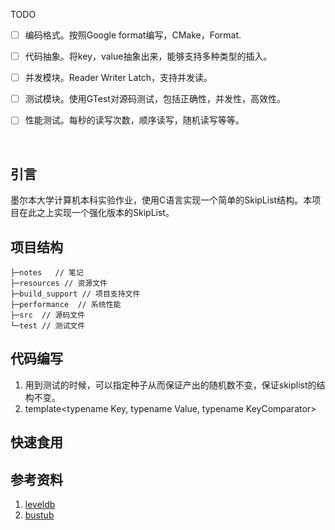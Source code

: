 TODO

- [ ] 编码格式。按照Google format编写，CMake，Format.
- [ ] 代码抽象。将key，value抽象出来，能够支持多种类型的插入。

- [ ] 并发模块。Reader Writer Latch，支持并发读。
- [ ] 测试模块。使用GTest对源码测试，包括正确性，并发性，高效性。
- [ ] 性能测试。每秒的读写次数，顺序读写，随机读写等等。

<a href="https://mp.weixin.qq.com/s/RsdcQ9umo09R6cfnwXZlrQ"><img src="https://img.shields.io/badge/PDF下载-代码随想录-blueviolet" alt=""></a>  <a href="https://mp.weixin.qq.com/s/b66DFkOp8OOxdZC_xLZxfw"><img src="https://img.shields.io/badge/刷题-微信群-green" alt=""></a>  <a href="https://space.bilibili.com/525438321"><img src="https://img.shields.io/badge/B站-代码随想录-orange" alt=""></a><a href="https://mp.weixin.qq.com/s/QVF6upVMSbgvZy8lHZS3CQ"><img src="https://img.shields.io/badge/知识星球-代码随想录-blue" alt=""></a>

## 引言

墨尔本大学计算机本科实验作业，使用C语言实现一个简单的SkipList结构。本项目在此之上实现一个强化版本的SkipList。

## 项目结构
```
├─notes   // 笔记
├─resources // 资源文件
├─build_support // 项目支持文件
├─performance  // 系统性能
├─src  // 源码文件
└─test // 测试文件
```

## 代码编写
1. 用到测试的时候，可以指定种子从而保证产出的随机数不变，保证skiplist的结构不变。
2. template<typename Key, typename Value, typename KeyComparator>




## 快速食用


## 参考资料
1. [leveldb]()
2. [bustub]()